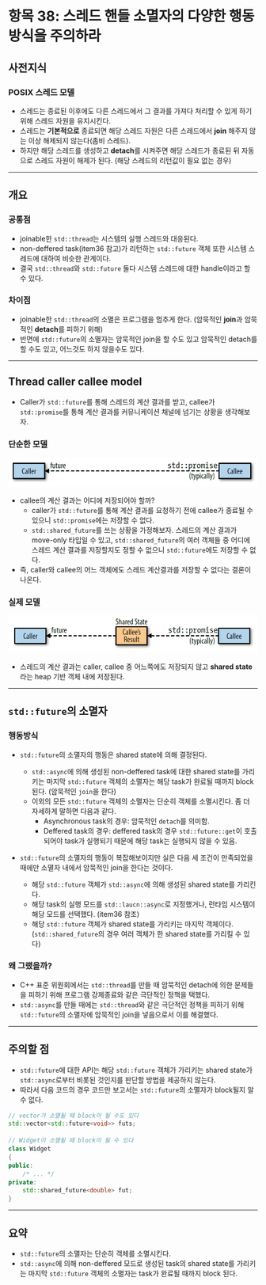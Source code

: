 # 항목 38: 스레드 핸들 소멸자의 다양한 행동 방식을 주의하라

## 사전지식

### POSIX 스레드 모델

- 스레드는 종료된 이후에도 다른 스레드에서 그 결과를 가져다 처리할 수 있게 하기 위해 스레드 자원을 유지시킨다.
- 스레드는 **기본적으로** 종료되면 해당 스레드 자원은 다른 스레드에서 **join** 해주지 않는 이상 해제되지 않는다(좀비 스레드).
- 하지만 해당 스레드를 생성하고 **detach**를 시켜주면 해당 스레드가 종료된 뒤 자동으로 스레드 자원이 해제가 된다. (해당 스레드의 리턴값이 필요 없는 경우)

---

## 개요

### 공통점

- joinable한 `std::thread`는 시스템의 실행 스레드와 대응된다.
- non-deffered task(item36 참고)가 리턴하는 `std::future` 객체 또한 시스템 스레드에 대하여 비슷한 관계이다.
- 결국 `std::thread`와 `std::future` 둘다 시스템 스레드에 대한 handle이라고 할 수 있다.

### 차이점

- joinable한 `std::thread`의 소멸은 프로그램을 멈추게 한다. (암묵적인 **join**과 암묵적인 **detach**를 피하기 위해)
- 반면에 `std::future`의 소멸자는 암묵적인 join을 할 수도 있고 암묵적인 detach를 할 수도 있고, 어느것도 하지 않을수도 있다.

---

## Thread caller callee model

- Caller가 `std::future`를 통해 스레드의 계산 결과를 받고, callee가 `std::promise`를 통해 계산 결과를 커뮤니케이션 채널에 넘기는 상황을 생각해보자.

### 단순한 모델

![Naive caller-callee model](../images/thread_caller_callee1.png)

- callee의 계산 결과는 어디에 저장되어야 할까?
    + caller가 `std::future`를 통해 계산 결과를 요청하기 전에 callee가 종료될 수 있으니 `std::promise`에는 저장할 수 없다.
    + `std::shared_future`를 쓰는 상황을 가정해보자. 스레드의 계산 결과가 move-only 타입일 수 있고, `std::shared_future`의 여러 객체들 중 어디에 스레드 계산 결과를 저장할지도 정할 수 없으니 `std::future`에도 저장할 수 없다.
- 즉, caller와 callee의 어느 객체에도 스레드 계산결과를 저장할 수 없다는 결론이 나온다.

### 실제 모델

![Actual caller-callee model](../images/thread_caller_callee2.png)

- 스레드의 계산 결과는 caller, callee 중 어느쪽에도 저장되지 않고 **shared state**라는 heap 기반 객체 내에 저장된다.

---

## `std::future`의 소멸자

### 행동방식

- `std::future`의 소멸자의 행동은 shared state에 의해 결정된다.
    + `std::async`에 의해 생성된 non-deffered task에 대한 shared state를 가리키는 마지막 `std::future` 객체의 소멸자는 해당 task가 완료될 때까지 block 된다. (암묵적인 `join`을 한다)
    + 이외의 모든 `std::future` 객체의 소멸자는 단순히 객체를 소멸시킨다. 좀 더 자세하게 말하면 다음과 같다.
        * Asynchronous task의 경우: 암묵적인 `detach`를 의미함.
        * Deffered task의 경우: deffered task의 경우 `std::future::get`이 호출되어야 task가 실행되기 때문에 해당 task는 실행되지 않을 수 있음.

- `std::future`의 소멸자의 행동이 복잡해보이지만 실은 다음 세 조건이 만족되었을 때에만 소멸자 내에서 암묵적인 join을 한다는 것이다.
    + 해당 `std::future` 객체가 `std::async`에 의해 생성된 shared state를 가리킨다.
    + 해당 task의 실행 모드를 `std::laucn::async`로 지정했거나, 런타임 시스템이 해당 모드를 선택했다. (item36 참조)
    + 해당 `std::future` 객체가 shared state를 가리키는 마지막 객체이다. (`std::shared_future`의 경우 여러 객체가 한 shared state를 가리킬 수 있다)

### 왜 그랬을까?

- C++ 표준 위원회에서는 `std::thread`를 만들 때 암묵적인 detach에 의한 문제들을 피하기 위해 프로그램 강제종료와 같은 극단적인 정책을 택했다.
- `std::async`를 만들 때에는 `std::thread`와 같은 극단적인 정책을 피하기 위해 `std::future`의 소멸자에 암묵적인 join을 넣음으로서 이를 해결했다.

---

## 주의할 점

- `std::future`에 대한 API는 해당 `std::future` 객체가 가리키는 shared state가 `std::async`로부터 비롯된 것인지를 판단할 방법을 제공하지 않는다.
- 따라서 다음 코드의 경우 코드만 보고서는 `std::future`의 소멸자가 block될지 알 수 없다.

```C++
// vector가 소멸될 때 block이 될 수도 있다
std::vector<std::future<void>> futs;

// Widget이 소멸될 때 block이 될 수 있다
class Widget
{
public:
    /* ... */
private:
    std::shared_future<double> fut;
}
```

---

## 요약

- `std::future`의 소멸자는 단순히 객체를 소멸시킨다.
- `std::async`에 의해 non-deffered 모드로 생성된 task의 shared state를 가리키는 마지막 `std::future` 객체의 소멸자는 task가 완료될 때까지 block 된다.
